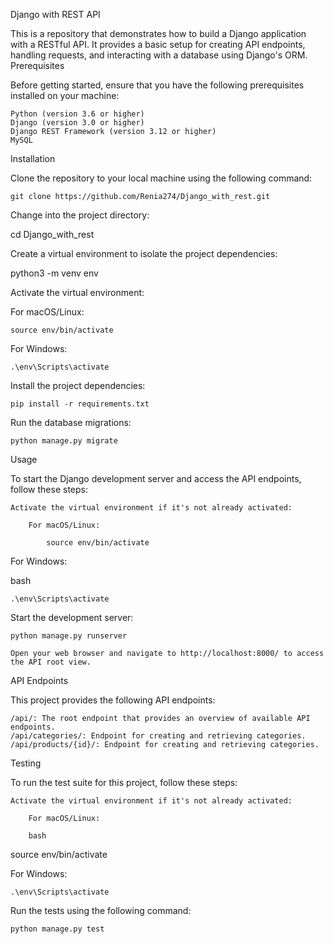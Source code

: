 Django with REST API

This is a repository that demonstrates how to build a Django application with a RESTful API. It provides a basic setup for creating API endpoints, handling requests, and interacting with a database using Django's ORM.
Prerequisites

Before getting started, ensure that you have the following prerequisites installed on your machine:

    Python (version 3.6 or higher)
    Django (version 3.0 or higher)
    Django REST Framework (version 3.12 or higher)
    MySQL

Installation

Clone the repository to your local machine using the following command:

    git clone https://github.com/Renia274/Django_with_rest.git

Change into the project directory:

cd Django_with_rest

Create a virtual environment to isolate the project dependencies:

python3 -m venv env

Activate the virtual environment:

For macOS/Linux:

    source env/bin/activate

For Windows:

    .\env\Scripts\activate

Install the project dependencies:

    pip install -r requirements.txt

Run the database migrations:

    python manage.py migrate

Usage

To start the Django development server and access the API endpoints, follow these steps:

    Activate the virtual environment if it's not already activated:

        For macOS/Linux:

            source env/bin/activate

For Windows:

bash

    .\env\Scripts\activate

Start the development server:

    python manage.py runserver

    Open your web browser and navigate to http://localhost:8000/ to access the API root view.

API Endpoints

This project provides the following API endpoints:

    /api/: The root endpoint that provides an overview of available API endpoints.
    /api/categories/: Endpoint for creating and retrieving categories.
    /api/products/{id}/: Endpoint for creating and retrieving categories.
  

Testing

To run the test suite for this project, follow these steps:

    Activate the virtual environment if it's not already activated:

        For macOS/Linux:

        bash

source env/bin/activate

For Windows:

    .\env\Scripts\activate

Run the tests using the following command:

    python manage.py test
